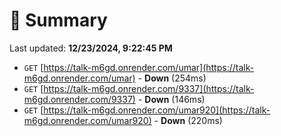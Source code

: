 # 📖 Summary
Last updated: **12/23/2024, 9:22:45 PM**

- `GET` [https://talk-m6gd.onrender.com/umar](https://talk-m6gd.onrender.com/umar) - **Down** (254ms)
- `GET` [https://talk-m6gd.onrender.com/9337](https://talk-m6gd.onrender.com/9337) - **Down** (146ms)
- `GET` [https://talk-m6gd.onrender.com/umar920](https://talk-m6gd.onrender.com/umar920) - **Down** (220ms)
